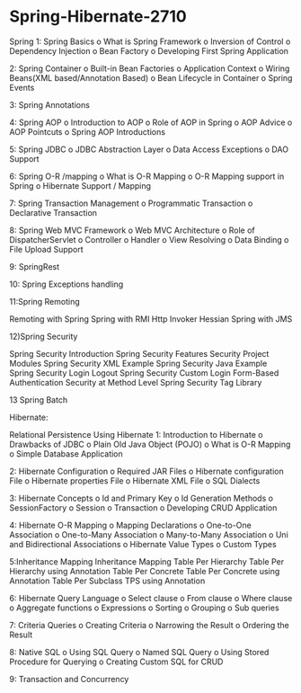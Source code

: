 # Spring-Hibernate-2710

Spring 
1: Spring Basics
o What is Spring Framework
o Inversion of Control
o Dependency Injection
o Bean Factory
o Developing First Spring Application
   

2: Spring Container
o Built-in Bean Factories
o Application Context
o Wiring Beans(XML based/Annotation Based)
o Bean Lifecycle in Container
o Spring Events

3: Spring Annotations

4: Spring AOP
o Introduction to AOP
o Role of AOP in Spring
o AOP Advice
o AOP Pointcuts
o Spring AOP Introductions

5: Spring JDBC
o JDBC Abstraction Layer
o Data Access Exceptions
o DAO Support

6: Spring O-R /mapping
o What is O-R Mapping
o O-R Mapping support in Spring
o Hibernate Support / Mapping

7: Spring Transaction Management
o Programmatic Transaction
o Declarative Transaction

8: Spring Web MVC Framework
o Web MVC Architecture
o Role of DispatcherServlet
o Controller
o Handler
o View Resolving
o Data Binding
o File Upload Support

9: SpringRest 

10: Spring Exceptions handling


11:Spring Remoting

Remoting with Spring
Spring with RMI
Http Invoker
Hessian
Spring with JMS


12)Spring Security 

Spring Security Introduction
Spring Security Features
Security Project Modules 
Spring Security XML Example
Spring Security Java Example
Spring Security Login Logout
Spring Security Custom Login
Form-Based Authentication
Security at Method Level
Spring Security Tag Library

13 Spring Batch

Hibernate:

Relational Persistence Using Hibernate 
1: Introduction to Hibernate
o Drawbacks of  JDBC
o Plain Old Java Object (POJO)
o What is O-R Mapping
o Simple Database Application

2: Hibernate Configuration
o Required JAR Files
o Hibernate configuration File
o Hibernate properties File
o Hibernate XML File
o SQL Dialects

3: Hibernate Concepts
o Id and Primary Key
o Id Generation Methods
o SessionFactory
o Session
o Transaction
o Developing CRUD Application

4: Hibernate O-R Mapping
o Mapping Declarations
o One-to-One Association
o One-to-Many Association
o Many-to-Many Association
o Uni and Bidirectional Associations
o Hibernate Value Types
o Custom Types

5:Inheritance Mapping
Inheritance Mapping
Table Per Hierarchy
Table Per Hierarchy using Annotation
Table Per Concrete
Table Per Concrete using Annotation
Table Per Subclass
TPS using Annotation

6: Hibernate Query Language
o Select clause 
o From clause 
o Where clause 
o Aggregate functions
o Expressions 
o Sorting 
o Grouping 
o Sub queries 

7: Criteria Queries
o Creating Criteria
o Narrowing the Result
o Ordering the Result

8: Native SQL
o Using SQL Query
o Named SQL Query
o Using Stored Procedure for Querying
o Creating Custom SQL for CRUD

9: Transaction and Concurrency




